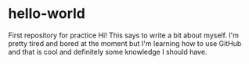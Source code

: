 # hello-world
First repository for practice
Hi! This says to write a bit about myself. I'm pretty tired and bored at the moment but I'm learning how to use GitHub and that is cool and definitely some knowledge I should have.
